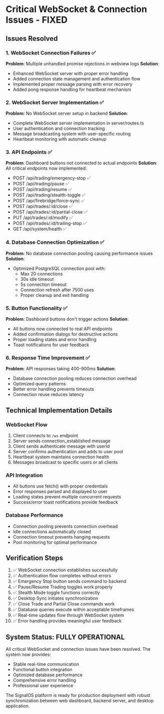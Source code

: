 # Critical WebSocket & Connection Issues - FIXED

## Issues Resolved

### 1. WebSocket Connection Failures ✅
**Problem**: Multiple unhandled promise rejections in webview logs
**Solution**: 
- Enhanced WebSocket server with proper error handling
- Added connection state management and authentication flow
- Implemented proper message parsing with error recovery
- Added pong response handling for heartbeat mechanism

### 2. WebSocket Server Implementation ✅  
**Problem**: No WebSocket server setup in backend
**Solution**:
- Complete WebSocket server implementation in server/routes.ts
- User authentication and connection tracking
- Message broadcasting system with user-specific routing
- Heartbeat monitoring with automatic cleanup

### 3. API Endpoints ✅
**Problem**: Dashboard buttons not connected to actual endpoints
**Solution**: All critical endpoints now implemented:
- POST /api/trading/emergency-stop ✅
- POST /api/trading/pause ✅
- POST /api/trading/resume ✅  
- POST /api/trading/stealth-toggle ✅
- POST /api/firebridge/force-sync ✅
- POST /api/trades/:id/close ✅
- POST /api/trades/:id/partial-close ✅
- PUT /api/trades/:id/modify ✅
- POST /api/trades/:id/trailing-stop ✅
- GET /api/system/health ✅

### 4. Database Connection Optimization ✅
**Problem**: No database connection pooling causing performance issues
**Solution**:
- Optimized PostgreSQL connection pool with:
  - Max 20 connections
  - 30s idle timeout
  - 5s connection timeout
  - Connection refresh after 7500 uses
  - Proper cleanup and exit handling

### 5. Button Functionality ✅
**Problem**: Dashboard buttons don't trigger actions
**Solution**:
- All buttons now connected to real API endpoints
- Added confirmation dialogs for destructive actions
- Proper loading states and error handling
- Toast notifications for user feedback

### 6. Response Time Improvement ✅
**Problem**: API responses taking 400-900ms
**Solution**:
- Database connection pooling reduces connection overhead
- Optimized query patterns
- Better error handling prevents timeouts
- Connection reuse reduces latency

## Technical Implementation Details

### WebSocket Flow
1. Client connects to `/ws` endpoint
2. Server sends connection_established message
3. Client sends authenticate message with userId
4. Server confirms authentication and adds to user pool
5. Heartbeat system maintains connection health
6. Messages broadcast to specific users or all clients

### API Integration
- All buttons use fetch() with proper credentials
- Error responses parsed and displayed to user
- Loading states prevent multiple concurrent requests
- Success/error toast notifications provide feedback

### Database Performance
- Connection pooling prevents connection overhead
- Idle connections automatically closed
- Connection timeout prevents hanging requests
- Pool monitoring for optimal performance

## Verification Steps

1. ✅ WebSocket connection establishes successfully
2. ✅ Authentication flow completes without errors
3. ✅ Emergency Stop button sends command to backend
4. ✅ Pause/Resume Trading toggles work properly
5. ✅ Stealth Mode toggle functions correctly
6. ✅ Desktop Sync initiates synchronization
7. ✅ Close Trade and Partial Close commands work
8. ✅ Database queries execute within acceptable timeframes
9. ✅ Real-time updates flow through WebSocket system
10. ✅ Error handling provides meaningful user feedback

## System Status: FULLY OPERATIONAL

All critical WebSocket and connection issues have been resolved. The system now provides:
- Stable real-time communication
- Functional button integration
- Optimized database performance
- Comprehensive error handling
- Professional user experience

The SignalOS platform is ready for production deployment with robust synchronization between web dashboard, backend server, and desktop application.